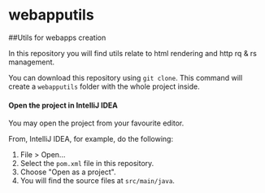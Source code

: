 # webapputils

##Utils for webapps creation

In this repository you will find utils relate to html rendering and http rq & rs management.

You can download this repository using `git clone`.
This command will create a `webapputils` folder with the whole project inside.

#### Open the project in IntelliJ IDEA

You may open the project from your favourite editor.

From, IntelliJ IDEA, for example, do the following:

1. File > Open...
2. Select the `pom.xml` file in this repository.
3. Choose "Open as a project".
4. You will find the source files at `src/main/java`.

